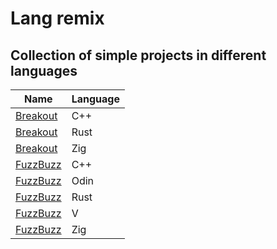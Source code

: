 # Lang remix
## Collection of simple projects in different languages
| Name | Language |
|------|----------|
| [Breakout](./breakout_cxx) | C++ |
| [Breakout](./breakout_rust) | Rust |
| [Breakout](./breakout_zig) | Zig |
| [FuzzBuzz](./fuzzbuzz_cxx) | C++ |
| [FuzzBuzz](./fuzzbuzz_odin) | Odin |
| [FuzzBuzz](./fuzzbuzz_rust) | Rust |
| [FuzzBuzz](./fuzzbuzz_v) | V |
| [FuzzBuzz](./fuzzbuzz_zig) | Zig |
